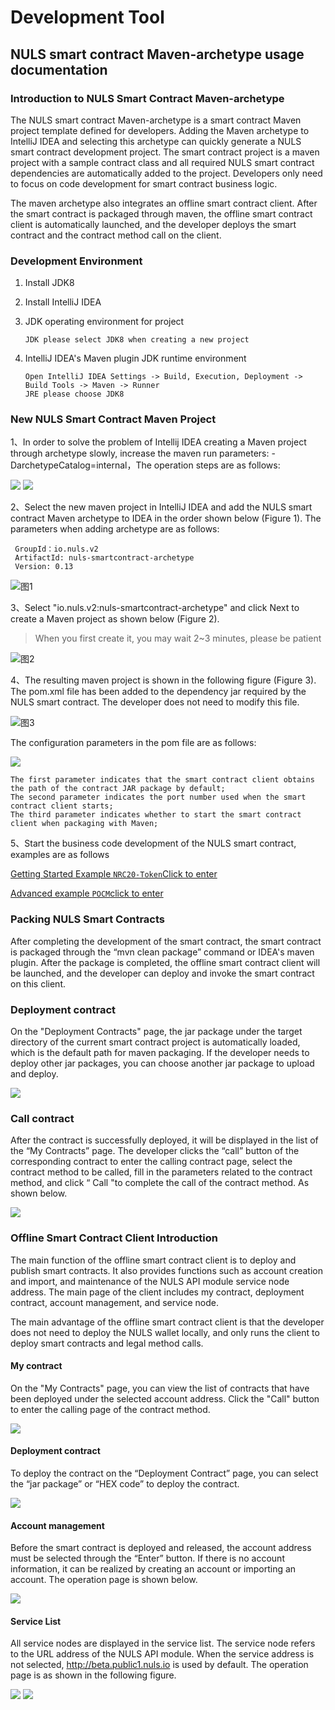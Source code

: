 # Development Tool

## NULS smart contract Maven-archetype usage documentation

### Introduction to NULS Smart Contract Maven-archetype

The NULS smart contract Maven-archetype is a smart contract Maven project template defined for developers. Adding the Maven archetype to IntelliJ IDEA and selecting this archetype can quickly generate a NULS smart contract development project. The smart contract project is a maven project with a sample contract class and all required NULS smart contract dependencies are automatically added to the project. Developers only need to focus on code development for smart contract business logic.

The maven archetype also integrates an offline smart contract client. After the smart contract is packaged through maven, the offline smart contract client is automatically launched, and the developer deploys the smart contract and the contract method call on the client.

### Development Environment

1. Install JDK8

2. Install IntelliJ IDEA

3. JDK operating environment for project
    
       JDK please select JDK8 when creating a new project

4. IntelliJ IDEA's Maven plugin JDK runtime environment

       Open IntelliJ IDEA Settings -> Build, Execution, Deployment -> Build Tools -> Maven -> Runner
       JRE please choose JDK8

### New NULS Smart Contract Maven Project

1、In order to solve the problem of Intellij IDEA creating a Maven project through archetype slowly, increase the maven run parameters: 
-DarchetypeCatalog=internal，The operation steps are as follows:

![](./mavenPackage/jG8M6dR.png)
![](./mavenPackage/axexko4.png)

2、Select the new maven project in IntelliJ IDEA and add the NULS smart contract Maven archetype to IDEA in the order shown below (Figure 1). The parameters when adding archetype are as follows:

     GroupId：io.nuls.v2
     ArtifactId: nuls-smartcontract-archetype
     Version: 0.13

![图1](./mavenPackage/create_archetype.png)

3、Select "io.nuls.v2:nuls-smartcontract-archetype" and click Next to create a Maven project as shown below (Figure 2).

> When you first create it, you may wait 2~3 minutes, please be patient

![图2](./mavenPackage/roCyIZD.png)

4、The resulting maven project is shown in the following figure (Figure 3). The pom.xml file has been added to the dependency jar required by the NULS smart contract. The developer does not need to modify this file.

![图3](./mavenPackage/dev_contract_pom_setting.png)

The configuration parameters in the pom file are as follows:

![](./mavenPackage/WkoKvbV.png)

```
The first parameter indicates that the smart contract client obtains the path of the contract JAR package by default;
The second parameter indicates the port number used when the smart contract client starts;
The third parameter indicates whether to start the smart contract client when packaging with Maven;
```

5、Start the business code development of the NULS smart contract, examples are as follows
                                                                  
[Getting Started Example `NRC20-Token`Click to enter](https://github.com/CCC-NULS/NRC20-Token)

[Advanced example `POCM`click to enter](https://github.com/CCC-NULS/pocm-contract)

### Packing NULS Smart Contracts

After completing the development of the smart contract, the smart contract is packaged through the “mvn clean package” command or IDEA's maven plugin. After the package is completed, the offline smart contract client will be launched, and the developer can deploy and invoke the smart contract on this client.

### Deployment contract

On the "Deployment Contracts" page, the jar package under the target directory of the current smart contract project is automatically loaded, which is the default path for maven packaging. If the developer needs to deploy other jar packages, you can choose another jar package to upload and deploy.

![](./mavenPackage/O7uEJyE.png)

### Call contract

After the contract is successfully deployed, it will be displayed in the list of the “My Contracts” page. The developer clicks the “call” button of the corresponding contract to enter the calling contract page, select the contract method to be called, fill in the parameters related to the contract method, and click “ Call "to complete the call of the contract method. As shown below.

![](./mavenPackage/XpWvyXg.png)

### Offline Smart Contract Client Introduction

The main function of the offline smart contract client is to deploy and publish smart contracts. It also provides functions such as account creation and import, and maintenance of the NULS API module service node address. The main page of the client includes my contract, deployment contract, account management, and service node.

The main advantage of the offline smart contract client is that the developer does not need to deploy the NULS wallet locally, and only runs the client to deploy smart contracts and legal method calls.

#### My contract

On the "My Contracts" page, you can view the list of contracts that have been deployed under the selected account address. Click the "Call" button to enter the calling page of the contract method.

![](./mavenPackage/dfKpxeU.png)

#### Deployment contract

To deploy the contract on the “Deployment Contract” page, you can select the “jar package” or “HEX code” to deploy the contract.

![](./mavenPackage/qLBQsfK.png)


#### Account management

Before the smart contract is deployed and released, the account address must be selected through the “Enter” button. If there is no account information, it can be realized by creating an account or importing an account. The operation page is shown below.

![](./mavenPackage/9ydbY9o.png)

#### Service List

All service nodes are displayed in the service list. The service node refers to the URL address of the NULS API module. When the service address is not selected, http://beta.public1.nuls.io is used by default. The operation page is as shown in the following figure.

![](./mavenPackage/vdz2UUE.png)
![](./mavenPackage/7cxoYNz.png)